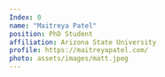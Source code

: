 ```yaml
---
Index: 0
name: "Maitreya Patel"
position: PhD Student
affiliation: Arizona State University
profile: https://maitreyapatel.com/
photo: assets/images/matt.jpeg
---
```

